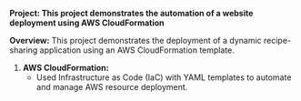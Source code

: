 **Project: This project demonstrates the automation of a website deployment using AWS CloudFormation**

**Overview:** This project demonstrates the deployment of a dynamic recipe-sharing application using an AWS CloudFormation template. 

1. **AWS CloudFormation:** 
   - Used Infrastructure as Code (IaC) with YAML templates to automate and manage AWS resource deployment.
